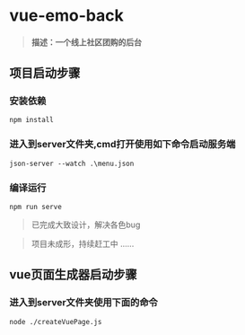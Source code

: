 <!--
 * @Author: sheep669
 * @Description: ReadMe
 * @Date: 2022-06-26 21:29:25
-->
# vue-emo-back
>#### 描述：一个线上社区团购的后台
## 项目启动步骤
### 安装依赖
```
npm install
```
### 进入到server文件夹,cmd打开使用如下命令启动服务端
```
json-server --watch .\menu.json
```
### 编译运行
```
npm run serve
```

>已完成大致设计，解决各色bug

>项目未成形，持续赶工中 ......

## vue页面生成器启动步骤
### 进入到server文件夹使用下面的命令
```
node ./createVuePage.js
```